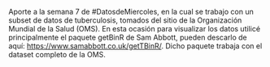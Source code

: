 
Aporte a la semana 7 de #DatosdeMiercoles, en la cual se trabajo con un subset de datos de tuberculosis, tomados del sitio de la Organización Mundial de la Salud (OMS).
En esta ocasión para visualizar los datos utilicé principalmente el paquete getBinR de Sam Abbott, pueden descarlo de aquí: https://www.samabbott.co.uk/getTBinR/. Dicho paquete trabaja con el dataset completo de la OMS.
